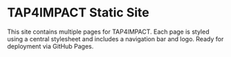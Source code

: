 # TAP4IMPACT Static Site

This site contains multiple pages for TAP4IMPACT.
Each page is styled using a central stylesheet and includes a navigation bar and logo.
Ready for deployment via GitHub Pages.
